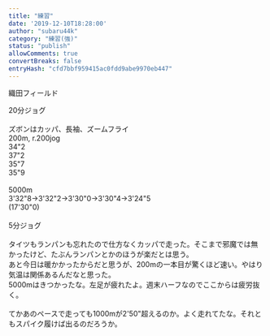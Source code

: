```yaml
---
title: "練習"
date: '2019-12-10T18:28:00'
author: "subaru44k"
category: "練習(強)"
status: "publish"
allowComments: true
convertBreaks: false
entryHash: "cfd7bbf959415ac0fdd9abe9970eb447"
---
```

織田フィールド<div>20分ジョグ</div><div><br></div><div>ズボンはカッパ、長袖、ズームフライ</div><div>200m, r.200jog</div><div>34"2</div><div>37"2</div><div>35"7</div><div>35"9</div><div><br></div><div>5000m</div><div>3'32"8→3'32"2→3'30"0→3'30"4→3'24"5</div><div>(17'30"0)</div><div><br></div><div>5分ジョグ</div><div><br></div><div>タイツもランパンも忘れたので仕方なくカッパで走った。そこまで邪魔では無かったけど、たぶんランパンとかのほうが楽だとは思う。</div><div>あと今日は暖かかったからだと思うが、200mの一本目が驚くほど速い。やはり気温は関係あるんだなと思った。</div><div>5000mはきつかったな。左足が疲れたよ。週末ハーフなのでここからは疲労抜く。</div><div><br></div><div>てかあのペースで走っても1000mが2'50"超えるのか。よく走れてたな。それともスパイク履けば出るのだろうか。</div>

